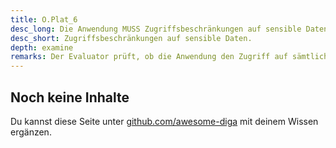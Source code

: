 ```yaml
---
title: O.Plat_6
desc_long: Die Anwendung MUSS Zugriffsbeschränkungen auf sensible Daten realisieren.
desc_short: Zugriffsbeschränkungen auf sensible Daten.
depth: examine
remarks: Der Evaluator prüft, ob die Anwendung den Zugriff auf sämtliche Daten beschränkt, solange sie unter der Kontrolle der Anwendung sind. Dies schließt eine Beschränkung des Zugriffs auf vorgesehene Dateipfade zum Schutz sensibler Daten durch automatisches Speichern oder unbeabsichtigtes Speichern durch den Nutzer mit ein. Darüber hinaus ist zu validieren, dass die Anwendung keine Broadcast- Nachrichten verschicken kann, die von allen auf dem Gerät installierten Anwendungen gelesen werden können. Die Anwendung darf Nachrichten ausschließlich an autorisierte Anwendungen verschicken. Wenn die Anwendung diese Vorgabe nicht umsetzt, müssen die Abwägungen des Herstellers in die Risikobewertung mitaufgenommen werden. Gemäß A.OperatingSystem wird angenommen, dass das Betriebssystem über wirksame Funktionen verfügt, die einzelne Anwendungen untereinander und gegenüber dem Betriebssystem isolieren. Die Isolation muss durchgängig sein und mindestens die Prozessebene, Arbeitsspeicherinhalte und Dateisystemebene umfassen.
---
```


## Noch keine Inhalte

Du kannst diese Seite unter [github.com/awesome-diga](https://github.com/awesome-diga/tr-faq) mit deinem Wissen ergänzen.
